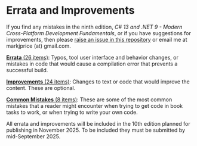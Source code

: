 # Errata and Improvements

If you find any mistakes in the ninth edition, *C# 13 and .NET 9 - Modern Cross-Platform Development Fundamentals*, or if you have suggestions for improvements, then please [raise an issue in this repository](https://github.com/markjprice/cs13net9/issues) or email me at markjprice (at) gmail.com.

[**Errata** (26 items)](errata.md): Typos, tool user interface and behavior changes, or mistakes in code that would cause a compilation error that prevents a successful build.

[**Improvements** (24 items)](improvements.md): Changes to text or code that would improve the content. These are optional.

[**Common Mistakes** (8 items)](common-mistakes.md): These are some of the most common mistakes that a reader might encounter when trying to get code in book tasks to work, or when trying to write your own code. 

All errata and improvements will be included in the 10th edition planned for publishing in November 2025. To be included they must be submitted by mid-September 2025.
